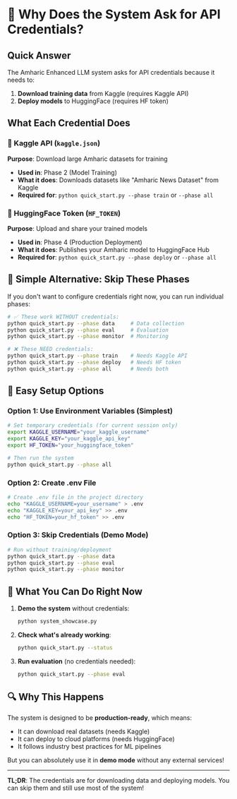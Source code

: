 # 🤔 Why Does the System Ask for API Credentials?

## Quick Answer
The Amharic Enhanced LLM system asks for API credentials because it needs to:
1. **Download training data** from Kaggle (requires Kaggle API)
2. **Deploy models** to HuggingFace (requires HF token)

## What Each Credential Does

### 🔑 Kaggle API (`kaggle.json`)
**Purpose**: Download large Amharic datasets for training
- **Used in**: Phase 2 (Model Training)
- **What it does**: Downloads datasets like "Amharic News Dataset" from Kaggle
- **Required for**: `python quick_start.py --phase train` or `--phase all`

### 🤗 HuggingFace Token (`HF_TOKEN`)
**Purpose**: Upload and share your trained models
- **Used in**: Phase 4 (Production Deployment)
- **What it does**: Publishes your Amharic model to HuggingFace Hub
- **Required for**: `python quick_start.py --phase deploy` or `--phase all`

## 🚀 Simple Alternative: Skip These Phases

If you don't want to configure credentials right now, you can run individual phases:

```bash
# ✅ These work WITHOUT credentials:
python quick_start.py --phase data     # Data collection
python quick_start.py --phase eval     # Evaluation
python quick_start.py --phase monitor  # Monitoring

# ❌ These NEED credentials:
python quick_start.py --phase train    # Needs Kaggle API
python quick_start.py --phase deploy   # Needs HF token
python quick_start.py --phase all      # Needs both
```

## 🔧 Easy Setup Options

### Option 1: Use Environment Variables (Simplest)
```bash
# Set temporary credentials (for current session only)
export KAGGLE_USERNAME="your_kaggle_username"
export KAGGLE_KEY="your_kaggle_api_key"
export HF_TOKEN="your_huggingface_token"

# Then run the system
python quick_start.py --phase all
```

### Option 2: Create .env File
```bash
# Create .env file in the project directory
echo "KAGGLE_USERNAME=your_username" > .env
echo "KAGGLE_KEY=your_api_key" >> .env
echo "HF_TOKEN=your_hf_token" >> .env
```

### Option 3: Skip Credentials (Demo Mode)
```bash
# Run without training/deployment
python quick_start.py --phase data
python quick_start.py --phase eval
python quick_start.py --phase monitor
```

## 🎯 What You Can Do Right Now

1. **Demo the system** without credentials:
   ```bash
   python system_showcase.py
   ```

2. **Check what's already working**:
   ```bash
   python quick_start.py --status
   ```

3. **Run evaluation** (no credentials needed):
   ```bash
   python quick_start.py --phase eval
   ```

## 🔍 Why This Happens

The system is designed to be **production-ready**, which means:
- It can download real datasets (needs Kaggle)
- It can deploy to cloud platforms (needs HuggingFace)
- It follows industry best practices for ML pipelines

But you can absolutely use it in **demo mode** without any external services!

---

**TL;DR**: The credentials are for downloading data and deploying models. You can skip them and still use most of the system!